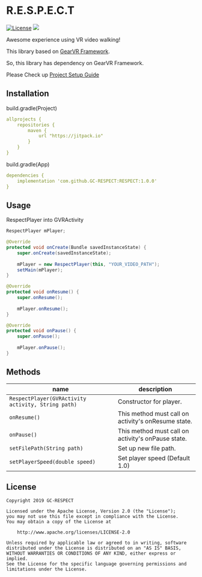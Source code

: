 # R.E.S.P.E.C.T

[![License](https://img.shields.io/badge/License-Apache%202.0-blue.svg)](https://opensource.org/licenses/Apache-2.0) [![](https://jitpack.io/v/GC-RESPECT/RESPECT.svg)](https://jitpack.io/#GC-RESPECT/RESPECT)

Awesome experience using VR video walking!

This library based on [GearVR Framework](http://www.gearvrf.org).

So, this library has dependency on GearVR Framework.

Please Check up [Project Setup Guide](https://github.com/GC-RESPECT/R.E.S.P.E.C.T/wiki/Sample-code#project-setup)

## Installation

build.gradle(Project)

```yaml
allprojects {
	repositories {
		maven {
			url "https://jitpack.io"
		}
	}
}
```

build.gradle(App)

```yaml
dependencies {
	implementation 'com.github.GC-RESPECT:RESPECT:1.0.0'
}
```

## Usage

RespectPlayer into GVRActivity

```java
RespectPlayer mPlayer;

@Override
protected void onCreate(Bundle savedInstanceState) {
	super.onCreate(savedInstanceState);
	
	mPlayer = new RespectPlayer(this, "YOUR_VIDEO_PATH");
	setMain(mPlayer);
}

@Override
protected void onResume() {
	super.onResume();
	
	mPlayer.onResume();
}

@Override
protected void onPause() {
	super.onPause();
	
	mPlayer.onPause();
}
```

## Methods

| name                                                   | description                                         |
| ------------------------------------------------------ | --------------------------------------------------- |
| ```RespectPlayer(GVRActivity activity, String path)``` | Constructor for player.                             |
| ```onResume()```                                       | This method must call on activity's onResume state. |
| ```onPause()```                                        | This method must call on activity's onPause state.  |
| ```setFilePath(String path)```                         | Set up new file path.                               |
| ```setPlayerSpeed(double speed)```                     | Set player speed (Default 1.0)                      |

## License

```
Copyright 2019 GC-RESPECT

Licensed under the Apache License, Version 2.0 (the "License");
you may not use this file except in compliance with the License.
You may obtain a copy of the License at

	http://www.apache.org/licenses/LICENSE-2.0

Unless required by applicable law or agreed to in writing, software
distributed under the License is distributed on an "AS IS" BASIS,
WITHOUT WARRANTIES OR CONDITIONS OF ANY KIND, either express or implied.
See the License for the specific language governing permissions and
limitations under the License.
```

